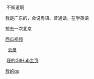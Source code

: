 <p>&nbsp;不知道啊</p><p>我是广东的，会说粤语、普通话，在学英语</p><p>想去一次北京</p><p><a href="https://www.ixigua.com/home/4309734264146573?list_entrance=homepage" target="_blank">西瓜视频</p></a>&nbsp;</a>&nbsp;<a href="https://pan.ken10111.workers.dev" target="_blank">云盘</p></a></p>&nbsp;<a href="https://github.com/ken10111/" target="_blank">我的GitHub主页</a></p>
<a target="_blank" href="http://wpa.qq.com/msgrd?v=3&uin=3416738711&site=qq&menu=yes"> 我的qq
